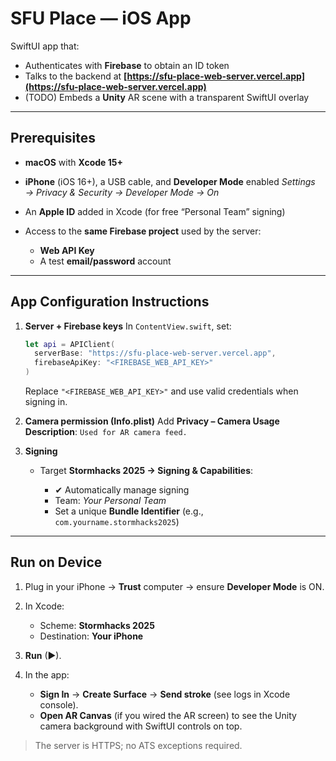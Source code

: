 # SFU Place — iOS App

SwiftUI app that:

* Authenticates with **Firebase** to obtain an ID token
* Talks to the backend at **[https://sfu-place-web-server.vercel.app](https://sfu-place-web-server.vercel.app)**
* (TODO) Embeds a **Unity** AR scene with a transparent SwiftUI overlay

---

## Prerequisites

* **macOS** with **Xcode 15+**
* **iPhone** (iOS 16+), a USB cable, and **Developer Mode** enabled
  *Settings → Privacy & Security → Developer Mode → On*
* An **Apple ID** added in Xcode (for free “Personal Team” signing)
* Access to the **same Firebase project** used by the server:

  * **Web API Key**
  * A test **email/password** account

---

## App Configuration Instructions

1. **Server + Firebase keys**
   In `ContentView.swift`, set:

   ```swift
   let api = APIClient(
     serverBase: "https://sfu-place-web-server.vercel.app",
     firebaseApiKey: "<FIREBASE_WEB_API_KEY>"
   )
   ```

   Replace `"<FIREBASE_WEB_API_KEY>"` and use valid credentials when signing in.

2. **Camera permission (Info.plist)**
   Add **Privacy – Camera Usage Description**:
   `Used for AR camera feed.`

3. **Signing**

   * Target **Stormhacks 2025 → Signing & Capabilities**:

     * ✔ Automatically manage signing
     * Team: *Your Personal Team*
     * Set a unique **Bundle Identifier** (e.g., `com.yourname.stormhacks2025`)

---

## Run on Device

1. Plug in your iPhone → **Trust** computer → ensure **Developer Mode** is ON.
2. In Xcode:

   * Scheme: **Stormhacks 2025**
   * Destination: **Your iPhone**
3. **Run** (▶).
4. In the app:

   * **Sign In** → **Create Surface** → **Send stroke** (see logs in Xcode console).
   * **Open AR Canvas** (if you wired the AR screen) to see the Unity camera background with SwiftUI controls on top.

> The server is HTTPS; no ATS exceptions required.
